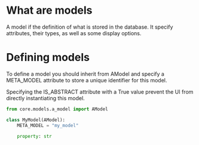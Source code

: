# What are models

A model if the definition of what is stored in the database.
It specify attributes, their types, as well as some display options.

# Defining models
To define a model you should inherit from AModel 
and specify a META_MODEL attribute to store a 
unique identifier for this model.

Specifying the IS_ABSTRACT attribute with a True value prevent
the UI from directly instantiating this model.

```python
from core.models.a_model import AModel

class MyModel(AModel):
    META_MODEL = "my_model"
    
    property: str
```

